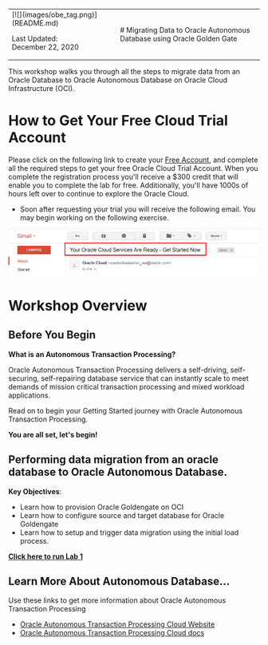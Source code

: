 <table class="tbl-heading"><tr><td class="td-logo">[![](images/obe_tag.png)](README.md)

Last Updated:<br>December 22, 2020
</td>
<td class="td-banner">
# Migrating Data to Oracle Autonomous Database using Oracle Golden Gate
</td></tr><table>


This workshop walks you through all the steps to migrate data from an Oracle Database to Oracle Autonomous Database on Oracle Cloud Infrastructure (OCI).


# How to Get Your Free Cloud Trial Account
Please click on the following link to create your <a class=“trial-link” href="https://myservices.us.oraclecloud.com/mycloud/signup?language=en&sourceType=:ex:tb:::RC_NAMK181011P00041:ATPHOL&SC=:ex:tb:::RC_NAMK181011P00041:ATPHOL&pcode=NAMK181011P00041" target="_trial">Free Account</a>, and complete all the required steps to get your free Oracle Cloud Trial Account. When you complete the registration process you'll receive a $300 credit that will enable you to complete the lab for free.  Additionally, you'll have 1000s of hours left over to continue to explore the Oracle Cloud.

  - Soon after requesting your trial you will receive the following email. You may begin working on the following exercise.

  ![](images/readme/code_9.png)


# Workshop Overview

## Before You Begin
**What is an Autonomous Transaction Processing?**

Oracle Autonomous Transaction Processing delivers a self-driving, self-securing, self-repairing database service that can instantly scale to meet demands of mission critical transaction processing and mixed workload applications.  

Read on to begin your Getting Started journey with Oracle Autonomous Transaction Processing.

**You are all set, let's begin!**


## Performing data migration from an oracle database to Oracle Autonomous Database.

**Key Objectives**:

- Learn how to provision Oracle Goldengate on OCI
- Learn how to configure source and target database for Oracle Goldengate
- Learn how to setup and trigger data migration using the initial load process.

**[Click here to run Lab 1](LabGuide1400SettingUpGoldenGatetoReplicateDataFromOn-PremiseToCloud.md)**


## Learn More About Autonomous Database...

Use these links to get more information about Oracle Autonomous Transaction Processing

- [Oracle Autonomous Transaction Processing Cloud Website](https://www.oracle.com/database/autonomous-transaction-processing.html)
- [Oracle Autonomous Transaction Processing Cloud docs](https://docs.oracle.com/en/cloud/paas/atp-cloud/index.html)